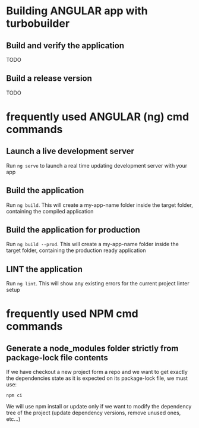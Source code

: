 # Building ANGULAR app with turbobuilder

## Build and verify the application

TODO

## Build a release version

TODO


# frequently used ANGULAR (ng) cmd commands


## Launch a live development server

Run `ng serve` to launch a real time updating development server with your app

## Build the application

Run `ng build`. This will create a my-app-name folder inside the target folder, containing the compiled application

## Build the application for production

Run `ng build --prod`. This will create a my-app-name folder inside the target folder, containing the production ready application

## LINT the application

Run `ng lint`. This will show any existing errors for the current project linter setup

# frequently used NPM cmd commands


## Generate a node_modules folder strictly from package-lock file contents

If we have checkout a new project form a repo and we want to get exactly the dependencies state as it is expected on its package-lock file, we must use:

`npm ci`

We will use npm install or update only if we want to modify the dependency tree of the project (update dependency versions, remove unused ones, etc...)